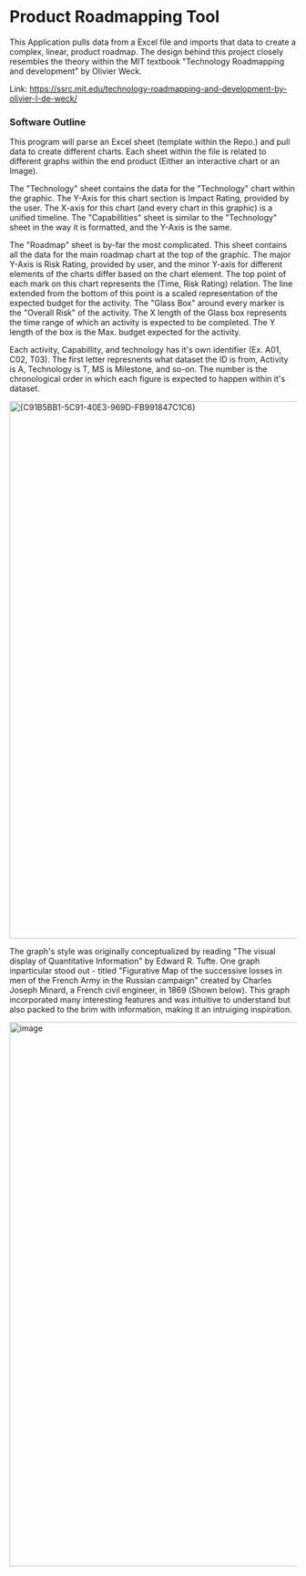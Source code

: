 # Product Roadmapping Tool

This Application pulls data from a Excel file and imports that data to create a complex, linear, product roadmap. The design behind this project closely resembles the theory within the MIT textbook "Technology Roadmapping and development" by Olivier Weck. 

Link: https://ssrc.mit.edu/technology-roadmapping-and-development-by-olivier-l-de-weck/


### Software Outline

This program will parse an Excel sheet (template within the Repo.) and pull data to create different charts. Each sheet within the file is related to different graphs within the end product (Either an interactive chart or an Image). 

The "Technology" sheet contains the data for the "Technology" chart within the graphic. The Y-Axis for this chart section is Impact Rating, provided by the user. The X-axis for this chart (and every chart in this graphic) is a unified timeline. The "Capabillities" sheet is similar to the "Technology" sheet in the way it is formatted, and the Y-Axis is the same. 

The "Roadmap" sheet is by-far the most complicated. This sheet contains all the data for the main roadmap chart at the top of the graphic. The major Y-Axis is Risk Rating, provided by user, and the minor Y-axis for different elements of the charts differ based on the chart element. The top point of each mark on this chart represents the (Time, Risk Rating) relation. The line extended from the bottom of this point is a scaled representation of the expected budget for the activity. The "Glass Box" around every marker is the "Overall Risk" of the activity. The X length of the Glass box represents the time range of which an activity is expected to be completed. The Y length of the box is the Max. budget expected for the activity.

Each activity, Capabillity, and technology has it's own identifier (Ex. A01, C02, T03). The first letter represnents what dataset the ID is from, Activity is A, Technology is T, MS is Milestone, and so-on. The number is the chronological order in which each figure is expected to happen within it's dataset.

<img width="1750" height="943" alt="{C91B5BB1-5C91-40E3-969D-FB991847C1C6}" src="https://github.com/user-attachments/assets/5c210d21-8585-4805-a30d-2cf22d84c80c" />
 
  
The graph's style was originally conceptualized by reading "The visual display of Quantitative Information" by Edward R. Tufte. One graph inparticular stood out - titled "Figurative Map of the successive losses in men of the French Army in the Russian campaign" created by Charles Joseph Minard, a French civil engineer, in 1869 (Shown below). This graph incorporated many interesting features and was intuitive to understand but also packed to the brim with information, making it an intruiging inspiration.


<img width="2003" height="955" alt="image" src="https://github.com/user-attachments/assets/5cdb0e77-4346-4a8b-bdb1-0aa80b7645a4" />


